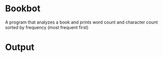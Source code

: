 # Bookbot
A program that analyzes a book and prints word count and character count sorted by frequency (most frequent first)

# Output

